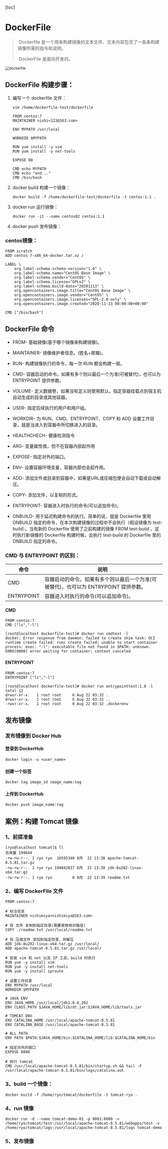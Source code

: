 [toc]

# DockerFile

> ​	Dockerfile 是一个用来构建镜像的文本文件，文本内容包含了一条条构建镜像所需的指令和说明。
>
> ​	DockerFile 是面向开发的。

<img src="img/dockerfile.jpg" alt="dockerfile" style="zoom: 80%;" />

## DockerFile 构建步骤：

1. 编写一个 dockerfile 文件：

   ```shell
   vim /home/dockerfile-test/dockerfile
   ```
   ```shell
   FROM centos:7
   MAINTAINER nishi<123@163.com>
   
   ENV MYPATH /usr/local
   
   WORKDIR $MYPATH
   
   RUN yum install -y vim
   RUN yum install -y net-tools
   
   EXPOSE 80
   
   CMD echo MYPATH
   CMD echo "end..."
   CMD /bin/bash
   ```
   
2. docker build 构建一个镜像：

   ```shell
   docker build -f /home/dockerfile-test/dockerfile -t centos:1.1 .
   ```

3. docker run 运行镜像：

   ```shell
   docker run -it --name centos02 centos:1.1
   ```

4. docker push 发布镜像：

### centos镜像：

```shell
FROM scratch
ADD centos-7-x86_64-docker.tar.xz /

LABEL \
    org.label-schema.schema-version="1.0" \
    org.label-schema.name="CentOS Base Image" \
    org.label-schema.vendor="CentOS" \
    org.label-schema.license="GPLv2" \
    org.label-schema.build-date="20201113" \
    org.opencontainers.image.title="CentOS Base Image" \
    org.opencontainers.image.vendor="CentOS" \
    org.opencontainers.image.licenses="GPL-2.0-only" \
    org.opencontainers.image.created="2020-11-13 00:00:00+00:00"

CMD ["/bin/bash"]
```

## DockerFile 命令

- FROM- 基础镜像(基于哪个镜像来构建镜像)。

- MAINTAINER- 镜像维护者信息。(姓名+邮箱)。

- RUN- 构建镜像执行的命令，每一次 RUN 都会构建一层。

- CMD- 容器启动的命令。如果有多个则以最后一个为准(可被替代)，也可以为 ENTRYPOINT 提供参数。

- VOLUME- 定义数据卷，如果没有定义则使用默认。指定容器挂载点到宿主机自动生成的目录或其他容器。

- USER- 指定后续执行的用户和用户组。

- WORKDIR- 为 RUN、CMD、ENTRYPOINT、COPY 和 ADD 设置工作目录，就是当进入到容器中所切换进入的目录。

- HEALTHCHECH- 健康检测指令

- ARG- 变量属性值，但不在容器内部起作用

- EXPOSE- 指定对外的端口。

- ENV- 设置容器环境变量，容器内部也会起作用。

- ADD- 添加文件或目录到容器中，如果是URL或压缩包便会自动下载或自动解压。

- COPY- 添加文件，以复制的形式。

- ENTRYPOINT- 容器进入时执行的命令(可以追加命令)。
- ONBUILD- 用于延迟构建命令的执行。简单的说，就是 Dockerfile 里用 ONBUILD 指定的命令，在本次构建镜像的过程中不会执行（假设镜像为 test-build）。当有新的 Dockerfile 使用了之前构建的镜像 FROM test-build ，这时执行新镜像的 Dockerfile 构建时候，会执行 test-build 的 Dockerfile 里的 ONBUILD 指定的命令。

### CMD 与 ENTRYPOINT 的区别：

| 命令       | 说明                                                         |
| ---------- | ------------------------------------------------------------ |
| CMD        | 容器启动的命令。如果有多个则以最后一个为准(可被替代)，也可以为 ENTRYPOINT 提供参数。 |
| ENTRYPOINT | 容器进入时执行的命令(可以追加命令)。                         |

#### CMD

```shell
FROM centos:7
CMD ["ls","-l"]

[root@localhost dockerfile-test]# docker run cmdtest -l
docker: Error response from daemon: failed to create shim task: OCI runtime create failed: runc create failed: unable to start container process: exec: "-l": executable file not found in $PATH: unknown.
ERRO[0000] error waiting for container: context canceled 
```

#### ENTRYPOINT

```shell
FROM centos:7
ENTRYPOINT ["ls","-l"]

[root@localhost dockerfile-test]# docker run entrypointtest:1.0 -l
total 12
drwxr-xr-x.   1 root root     6 Aug 22 03:32 .
drwxr-xr-x.   1 root root     6 Aug 22 03:32 ..
-rwxr-xr-x.   1 root root     0 Aug 22 03:32 .dockerenv
```

## 发布镜像

### 发布镜像到 Docker Hub

#### 登录到 DockerHub

```shell
docker login -u <user_name>
```

#### 创建一个标签

```shell
docker tag image_id image_name:tag
```

#### 上传到 DockerHub

```shell
docker push image_name:tag
```

## 案例：构建 Tomcat 镜像

### 1、前提准备

```shell
[ryo@localhost tomcat]$ ll
总用量 199844
-rw-rw-r--. 1 ryo ryo  10595340 8月  22 13:38 apache-tomcat-8.5.81.tar.gz
-rw-rw-r--. 1 ryo ryo 194042837 8月  22 13:38 jdk-8u202-linux-x64.tar.gz
-rw-rw-r--. 1 ryo ryo         0 8月  22 13:39 readme.txt
```

### 2、编写 DockerFile 文件

```shell
FROM centos:7

# 标注信息
MAINTAINER nishimiya<nishimiya@163.com>

# 将 文件 复制到指定目录(需要使用相对路径)
COPY ./readme.txt /usr/local/readme.txt

# 将 压缩文件 添加到指定目录，并解压
ADD jdk-8u202-linux-x64.tar.gz /usr/local/
ADD apache-tomcat-8.5.81.tar.gz /usr/local/

# 安装 vim 和 net 以及 IP 工具，build 时执行
RUN yum -y install vim
RUN yum -y install net-tools
RUN yum -y install iproute

# 设置工作目录
ENV MYPATH /usr/local
WORKDIR $MYPATH

# JAVA ENV
ENV JAVA_HOME /usr/local/jdk1.8.0_202
ENV CLASS_PATH $JAVA_HOME/lib/dt.jar:$JAVA_HOME/lib/tools.jar

# TOMCAT ENV
ENV CATALINA_HOME /usr/local/apache-tomcat-8.5.81
ENV CATALINA_BASE /usr/local/apache-tomcat-8.5.81

# ALL PATH
ENV PATH $PATH:$JAVA_HOME/bin:$CATALINA_HOME/lib:$CATALINA_HOME/bin

# 指定对外的端口
EXPOSE 8080

# 执行 tomcat 
CMD /usr/local/apache-tomcat-8.5.81/bin/startup.sh && tail -F /usr/local/apache-tomcat-8.5.81/bin/logs/catalina.out
```

### 3、build 一个镜像：

```shell
docker build -f /home/ryo/tomcat/dockerfile -t tomcat-ryo .
```

### 4、run 镜像

```shell
docker run -d --name tomcat-demo-01 -p 8081:8080 -v /home/ryo/tomcat/test:/usr/local/apache-tomcat-8.5.81/webapps/test -v /home/ryo/tomcat/logs:/usr/local/apache-tomcat-8.5.81/logs tomcat-demo
```

### 5、发布镜像

